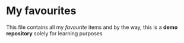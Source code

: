 # My favourites
This file contains all my *favourite* items and by the way, this is a **demo repository** solely for learning purposes
